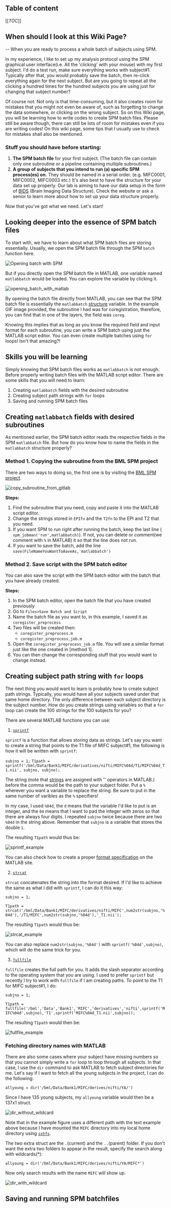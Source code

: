 ## Table of content
[[_TOC_]]

## When should I look at this Wiki Page?
-- When you are ready to process a whole batch of subjects using SPM.

In my experience, I like to set up my analysis protocol using the SPM graphical user interface(i.e. All the 'clicking' with your mouse) with my first subject. I'd do a test run, make sure everything works with subject#1. Typically after that, you would probably save the batch, then re-click everything again for the next subject. But are you going to repeat all the clicking a hundred times for the hundred subjects you are using just for changing that subject number?

Of course not. Not only is that time-consuming, but it also creates room for mistakes that you might not even be aware of, such as forgetting to change the data somewhere, or clicking on the wrong subject.
So on this Wiki page, you will be learning how to write codes to create SPM batch files. Please still be aware though, there can still be lots of room for mistakes even if you are writing codes! On this wiki page, some tips that I usually use to check for mistakes shall also be mentioned.

### Stuff you should have before starting:
1. **The SPM batch file** for your first subject. (The batch file can contain only one subroutine or a pipeline containing multiple subroutines.)
2. **A group of subjects that you intend to run (a) specific SPM process(es) on.** They should be named in a serial order. (e.g. MIFC0001, MIFC0002, MIFC0003 etc.) It's also best to have the structure for your data set up properly. Our lab is aiming to have our data setup in the form of [BIDS](https://bids.neuroimaging.io/) (Brain Imaging Data Structure). Check the website or ask a senior to learn more about how to set up your data structure properly.

Now that you've got what we need. Let's start!

## Looking deeper into the essence of SPM batch files
To start with, we have to learn about what SPM batch files are storing essentially.
Usually, we open the SPM batch file through the SPM `batch` function here.

![Opening batch with SPM](uploads/2fad62ae5e04ca294cd0780e969299e0/opening_batch_with_SPM.gif)

But if you directly open the SPM batch file in MATLAB, one variable named `matlabbatch` would be loaded. You can explore the variable by clicking it.

![opening_batch_with_matlab](uploads/4147f6ad090f829226b7cf4754ceed96/opening_batch_with_matlab.gif)

By opening the batch file directly from MATLAB, you can see that the SPM batch file is essentially the `matlabbatch` [structure](https://www.mathworks.com/help/matlab/ref/struct.html) variable. In the example GIF image provided, the subroutine I had was for coregistration, therefore, you can find that in one of the layers, the field was `coreg`.

Knowing this implies that as long as you know the required field and input format for each subroutine, you can write a SPM batch using just the MATLAB script editor. You can even create multiple batches using `for` loops! Isn't that amazing?!

## Skills you will be learning
Simply knowing that SPM batch files works as `matlabbatch` is not enough. Before properly writing batch files with the MATLAB script editor. There are some skills that you will need to learn:

1. Creating `matlabbatch` fields with the desired subroutine
2. Creating subject path strings with `for` loops
3. Saving and running SPM batch files

## Creating `matlabbatch` fields with desired subroutines

As mentioned earlier, the SPM batch editor reads the respective fields in the SPM `matlabbatch` file. But how do you know how to name the fields in the `matlabbatch` structure properly?

### Method 1. Copying the subroutine from the BML SPM project

There are two ways to doing so, the first one is by visiting the [BML SPM project](https://gitlab.com/brain-and-mind-lab/bml-data-analysis-tools/spm).

![copy_subroutine_from_gitlab](uploads/bcec23eb99d8385e5fbe60393e6dbc89/copy_subroutine_from_gitlab.gif)

**Steps:**

1. Find the subroutine that you need, copy and paste it into the MATLAB script editor.
2. Change the strings stored in `EPIfn` and the `T2fn` to the EPI and T2 that you need.
3. If you want SPM to run right after running the batch, keep the last line (` spm_jobman('run',matlabbatch)`). If not, you can delete or comment(we comment with `%` in MATLAB) it so that the line does not run.
4. If you want to save the batch, add the line `save(FileNameYouWantToAaveAs,'matlabbatch')`

### Method 2. Save script with the SPM batch editor

You can also save the script with the SPM batch editor with the batch that you have already created.



**Steps:**

1. In the SPM batch editor, open the batch file that you have created previously
2. Go to `Files>Save Batch and Script`
3. Name the batch file as you want to, in this example, I saved it as `coregister_preprocess`
4. Two files will be created then:
    - `coregister_preprocess.m`
    - `coregister_preprocess_job.m`
5. Open the `coregister_preprocess_job.m` file. You will see a similar format just like the one created in [method 1].
6. You can then change the corresponding stuff that you would want to change instead.

## Creating subject path string with `for` loops

The next thing you would want to learn is probably how to create subject path strings. Typically, you would have all your subjects saved under that same home directory. The only difference between each subject directory is the subject number. How do you create strings using variables so that a `for` loop can create the 100 strings for the 100 subjects for you?

There are several MATLAB functions you can use:

1. [`sprintf`](https://www.mathworks.com/help/matlab/ref/sprintf.html)

`sprintf` is a function that allows storing data as strings. Let's say you want to create a string that points to the T1 file of MIFC subject#1, the following is how it will be written with `sprintf`:

`subjno = 1;`
 `T1path = sprintf('/bml/Data/Bank1/MIFC/derivatives/nifti/MIFC%04d/T1/MIFC%04d_T1.nii', subjno, subjno);`

 The string (note that [strings](https://www.mathworks.com/help/matlab/characters-and-strings.html) are assigned with '' operators in MATLAB.) before the comma would be the path to your subject folder. Put a `%` wherever you want a variable to replace the string. Be sure to put in the same number of varibles as the `%` specifiers!

 In my case, I used `%04d`, the `d` means that the variable I'd like to put is an integer, and the `04` means that I want to pad the integer with zeros so that there are always four digits. I repeated `subjno` twice because there are two `%04d` in the string above. Remember that `subjno` is a variable that stores the double `1`.

 The resulting `T1path` would thus be:

 ![sprintf_example](uploads/d8f46fd55540f814956823e0ebb2971a/sprintf_example.png)

 You can also check how to create a proper [format specification](https://www.mathworks.com/help/matlab/ref/sprintf.html#btf_bfy-1_sep_shared-formatSpec) on the MATLAB site.

2. [`strcat`](https://www.mathworks.com/help/matlab/ref/strcat.html)

`strcat` concatenates the string into the format desired. If I'd like to achieve the same as what I did with `sprintf`, I can do it this way:

`subjno = 1;`

`T1path = strcat('/bml/Data/Bank1/MIFC/derivatives/nifti/MIFC',num2str(subjno,'%04d'),'/T1/MIFC',num2str(subjno,'%04d'),'_T1.nii');`

The resulting `T1path` would thus be:

![strcat_example](uploads/f29ca2c2ae7411c6b3aa13e2b7f4197a/strcat_example.png)

You can also replace `num2str(subjno,'%04d')` with `sprintf('%04d',subjno)`, which will do the same trick for you.

3. [`fullfile`](https://www.mathworks.com/help/matlab/ref/fullfile.html)

`fullfile` creates the full path for you. It adds the slash separator according to the operating system that you are using. I used to prefer `sprintf` but recently I try to work with `fullfile` if I am creating paths. To point to the T1 for MIFC subject#1, I do:

`subjno = 1;`

`T1path = fullfile('/bml','Data','Bank1','MIFC','derivatives','nifti',sprintf('MIFC%04d',subjno),'T1',sprintf('MIFC%04d_T1.nii',subjno));`

The resulting `T1path` would then be:

![fullfile_example](uploads/94f2f1121a9d68bde66df5f32a5b6593/fullfile_example.png)

### Fetching directory names with MATLAB

There are also some cases where your subject have missing numbers so that you cannot simply write a `for` loop to loop through all subjects. In that case, I use the `dir` command to ask MATLAB to fetch subject directories for me. Let's say if I want to fetch all the young subjects in the project, I can do the following:

`allyoung = dir('/bml/Data/Bank1/MIFC/derives/nifti/YA/')`

Since I have 135 young subjects, my `allyoung` variable would then be a 137x1 struct.

![dir_without_wildcard](uploads/485b27d43127ea0737ed2c77a85ddac2/dir_without_wildcard.png)

Note that in the example figure uses a different path with the text example above because I have mounted the `MIFC` directory into my local home directory using [`sshfs`](https://blog.gtwang.org/linux/sshfs-ssh-linux-windows-mac-os-x/).

The two extra struct are the `.`(current) and the `..`(parent) folder. If you don't want the extra two folders to appear in the result, specify the search along with wildcards(\*):

`allyoung = dir('/bml/Data/Bank1/MIFC/derives/nifti/YA/MIFC*')`

Now only search results with the name `MIFC` will show up.

![dir_with_wildcard](uploads/ccc7b3f491cb1270651a736d43ced0c8/dir_with_wildcard.png)

## Saving and running SPM batchfiles
